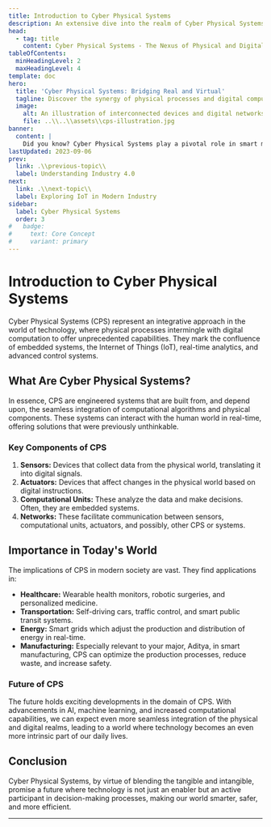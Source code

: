 ```yaml
---
title: Introduction to Cyber Physical Systems
description: An extensive dive into the realm of Cyber Physical Systems, blending the physical world with computational processes.
head:
  - tag: title
    content: Cyber Physical Systems - The Nexus of Physical and Digital Worlds
tableOfContents:
  minHeadingLevel: 2
  maxHeadingLevel: 4
template: doc
hero:
  title: 'Cyber Physical Systems: Bridging Real and Virtual'
  tagline: Discover the synergy of physical processes and digital computation.
  image:
    alt: An illustration of interconnected devices and digital networks
    file: ..\\..\\assets\\cps-illustration.jpg
banner:
  content: |
    Did you know? Cyber Physical Systems play a pivotal role in smart manufacturing.
lastUpdated: 2023-09-06
prev:
  link: .\\previous-topic\\
  label: Understanding Industry 4.0
next:
  link: .\\next-topic\\
  label: Exploring IoT in Modern Industry
sidebar:
  label: Cyber Physical Systems
  order: 3
#   badge:
#     text: Core Concept
#     variant: primary
---
```


# Introduction to Cyber Physical Systems

Cyber Physical Systems (CPS) represent an integrative approach in the world of technology, where physical processes intermingle with digital computation to offer unprecedented capabilities. They mark the confluence of embedded systems, the Internet of Things (IoT), real-time analytics, and advanced control systems.

## What Are Cyber Physical Systems?

In essence, CPS are engineered systems that are built from, and depend upon, the seamless integration of computational algorithms and physical components. These systems can interact with the human world in real-time, offering solutions that were previously unthinkable.

### Key Components of CPS

1. **Sensors:** Devices that collect data from the physical world, translating it into digital signals.
2. **Actuators:** Devices that affect changes in the physical world based on digital instructions.
3. **Computational Units:** These analyze the data and make decisions. Often, they are embedded systems.
4. **Networks:** These facilitate communication between sensors, computational units, actuators, and possibly, other CPS or systems.

## Importance in Today's World

The implications of CPS in modern society are vast. They find applications in:

- **Healthcare:** Wearable health monitors, robotic surgeries, and personalized medicine.
- **Transportation:** Self-driving cars, traffic control, and smart public transit systems.
- **Energy:** Smart grids which adjust the production and distribution of energy in real-time.
- **Manufacturing:** Especially relevant to your major, Aditya, in smart manufacturing, CPS can optimize the production processes, reduce waste, and increase safety.

### Future of CPS

The future holds exciting developments in the domain of CPS. With advancements in AI, machine learning, and increased computational capabilities, we can expect even more seamless integration of the physical and digital realms, leading to a world where technology becomes an even more intrinsic part of our daily lives.

## Conclusion

Cyber Physical Systems, by virtue of blending the tangible and intangible, promise a future where technology is not just an enabler but an active participant in decision-making processes, making our world smarter, safer, and more efficient.

---